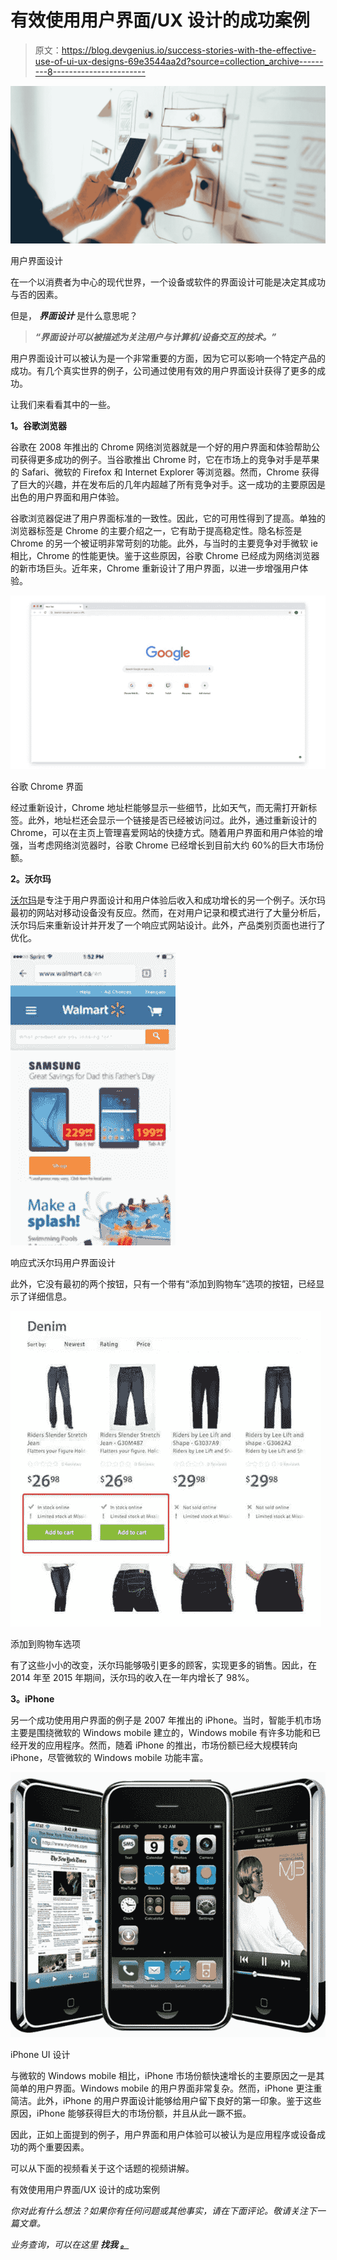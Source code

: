 # 有效使用用户界面/UX 设计的成功案例

> 原文：<https://blog.devgenius.io/success-stories-with-the-effective-use-of-ui-ux-designs-69e3544aa2d?source=collection_archive---------8----------------------->

![](img/a1b3254d8b30ecce139ea979236af20d.png)

用户界面设计

在一个以消费者为中心的现代世界，一个设备或软件的界面设计可能是决定其成功与否的因素。

但是， ***界面设计*** 是什么意思呢？

> ***“界面设计可以被描述为关注用户与计算机/设备交互的技术。”***

用户界面设计可以被认为是一个非常重要的方面，因为它可以影响一个特定产品的成功。有几个真实世界的例子，公司通过使用有效的用户界面设计获得了更多的成功。

让我们来看看其中的一些。

**1。谷歌浏览器**

谷歌在 2008 年推出的 Chrome 网络浏览器就是一个好的用户界面和体验帮助公司获得更多成功的例子。当谷歌推出 Chrome 时，它在市场上的竞争对手是苹果的 Safari、微软的 Firefox 和 Internet Explorer 等浏览器。然而，Chrome 获得了巨大的兴趣，并在发布后的几年内超越了所有竞争对手。这一成功的主要原因是出色的用户界面和用户体验。

谷歌浏览器促进了用户界面标准的一致性。因此，它的可用性得到了提高。单独的浏览器标签是 Chrome 的主要介绍之一，它有助于提高稳定性。隐名标签是 Chrome 的另一个被证明非常苛刻的功能。此外，与当时的主要竞争对手微软 ie 相比，Chrome 的性能更快。鉴于这些原因，谷歌 Chrome 已经成为网络浏览器的新市场巨头。近年来，Chrome 重新设计了用户界面，以进一步增强用户体验。

![](img/906d769c94c603bb2d129eb1b0dea2e6.png)

谷歌 Chrome 界面

经过重新设计，Chrome 地址栏能够显示一些细节，比如天气，而无需打开新标签。此外，地址栏还会显示一个链接是否已经被访问过。此外，通过重新设计的 Chrome，可以在主页上管理喜爱网站的快捷方式。随着用户界面和用户体验的增强，当考虑网络浏览器时，谷歌 Chrome 已经增长到目前大约 60%的巨大市场份额。

**2。沃尔玛**

[沃尔玛](https://www.walmart.com/)是专注于用户界面设计和用户体验后收入和成功增长的另一个例子。沃尔玛最初的网站对移动设备没有反应。然而，在对用户记录和模式进行了大量分析后，沃尔玛后来重新设计并开发了一个响应式网站设计。此外，产品类别页面也进行了优化。

![](img/10979cd95aeecca077a7571f176ec792.png)

响应式沃尔玛用户界面设计

此外，它没有最初的两个按钮，只有一个带有“添加到购物车”选项的按钮，已经显示了详细信息。

![](img/f8a16659135e0733db0460b4f6a5b18b.png)

添加到购物车选项

有了这些小小的改变，沃尔玛能够吸引更多的顾客，实现更多的销售。因此，在 2014 年至 2015 年期间，沃尔玛的收入在一年内增长了 98%。

**3。iPhone**

另一个成功使用用户界面的例子是 2007 年推出的 iPhone。当时，智能手机市场主要是围绕微软的 Windows mobile 建立的，Windows mobile 有许多功能和已经开发的应用程序。然而，随着 iPhone 的推出，市场份额已经大规模转向 iPhone，尽管微软的 Windows mobile 功能丰富。

![](img/9efeb6f3c81290fe8c807269644ff514.png)

iPhone UI 设计

与微软的 Windows mobile 相比，iPhone 市场份额快速增长的主要原因之一是其简单的用户界面。Windows mobile 的用户界面非常复杂。然而，iPhone 更注重简洁。此外，iPhone 的用户界面设计能够给用户留下良好的第一印象。鉴于这些原因，iPhone 能够获得巨大的市场份额，并且从此一蹶不振。

因此，正如上面提到的例子，用户界面和用户体验可以被认为是应用程序或设备成功的两个重要因素。

可以从下面的视频看关于这个话题的视频讲解。

有效使用用户界面/UX 设计的成功案例

*你对此有什么想法？如果你有任何问题或其他事实，请在下面评论。敬请关注下一篇文章。*

*业务查询，可以在这里* ***找我* [***。***](https://linktr.ee/Chamod_Kavishka)**
